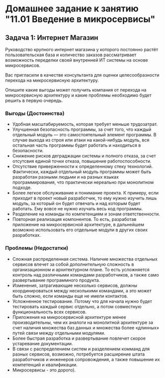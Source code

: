 # Домашнее задание к занятию "11.01 Введение в микросервисы" #

## Задача 1: Интернет Магазин ##

Руководство крупного интернет магазина у которого постоянно растёт пользовательская база и количество заказов рассматривает возможность переделки своей внутренней ИТ системы на основе микросервисов.

Вас пригласили в качестве консультанта для оценки целесообразности перехода на микросервисную архитектуру.

Опишите какие выгоды может получить компания от перехода на микросервисную архитектуру и какие проблемы необходимо будет решить в первую очередь.

### Выгоды (Достоинства) ###
* Удобная масштабируемость, которая требует меньше трудозатрат.
* Улучшенная безопасность программы, за счет того, что каждый отдельный модуль — это самостоятельный элемент программы. В случае выхода из строя или атаки на какой-нибудь модуль, вся остальная часть программы будет работать и находиться в безопасности.
* Снижение рисков деграджации системы и полного отказа, за счет отсутсвия единой точки отказа, повышение работоспособности.
* Отсутствие приверженности к определенному стеку технологий. Фактически, каждый отдельный модуль программы может быть разработан разными людьми и на разных языках программирования, что практически нереально при монолитном подходе.
* Более легкое обслуживание и понимание проекта. К примеру, если приходит в проект новый разработчик, то ему нужно изучить лишь модуль, за который он будет отвечать и над которым будет работать. Ему вовсе не нужно изучать весь код программы.
* Разделение на команды по компетенциям и зонам ответственности.
* Повторная реализация компонентов. То есть, разработав приложение на микросервисной архитектуре, в дальнейшем возможно использовать его отдельные модули в других своих разработках.

### Проблемы (Недостатки) ###
* Сложная распределенная система. Наличие множества отдельных сервисов влечет за собой дополнительную сложность в организационном и архитектурном плане. То есть усложняется контроль над различными командами разработчиков, а также само развертывание программного продукта.
* Изменения, затрагивающие несколько сервисов, должны координироваться между несколькими командами, а это может быть сложно, если команды еще не имели контактов.
* Усложненное тестирование. Потому что для начала нужно  будет тестировать каждый сервис отдельно, а потом совместную функциональность всех сервисов.
* Приложения на микросервисной архитектуре менее производительны, чем их аналоги на монолитной архитектуре за счет наличия множества баз данных и множества  более «длинных» путей связи между отдельными модулями.
* Более быстрая разработка и развертывание повлечет скорое устаревание документации.
* В связи с распределением систем и разделением комманд для разных сервисов, возможно, потребуется расширение штата разработчиков и инженеров сопровождения, а также повышение их компетенций и квалификации.
* Микросервисы - это дорого).
